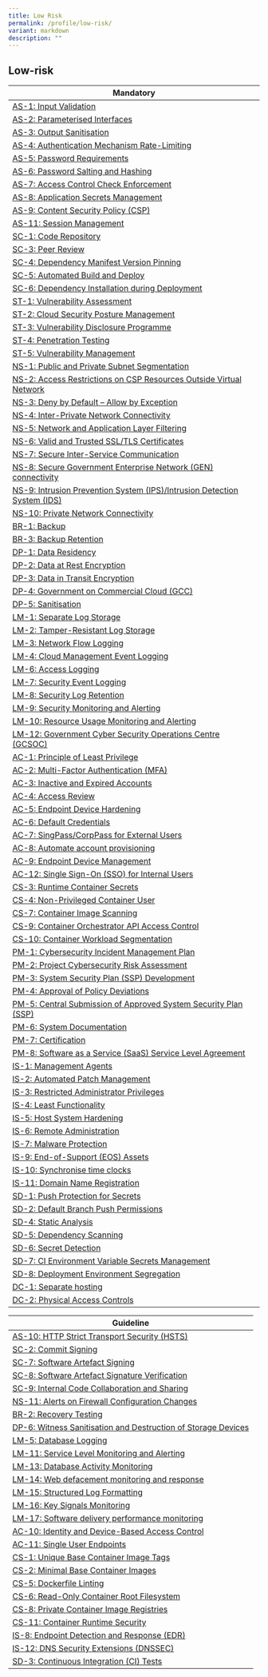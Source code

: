 ```yaml
---
title: Low Risk
permalink: /profile/low-risk/
variant: markdown
description: ""
---
```

## Low-risk

| Mandatory |
| ---- |
| [AS-1: Input Validation](/control-catalog/as/#as-1) |
| [AS-2: Parameterised Interfaces](/control-catalog/as/#as-2) |
| [AS-3: Output Sanitisation](/control-catalog/as/#as-3) |
| [AS-4: Authentication Mechanism Rate-Limiting](/control-catalog/as/#as-4) |
| [AS-5: Password Requirements](/control-catalog/as/#as-5) |
| [AS-6: Password Salting and Hashing](/control-catalog/as/#as-6) |
| [AS-7: Access Control Check Enforcement](/control-catalog/as/#as-7) |
| [AS-8: Application Secrets Management](/control-catalog/as/#as-8) |
| [AS-9: Content Security Policy (CSP)](/control-catalog/as/#as-9) |
| [AS-11: Session Management](/control-catalog/as/#as-11) |
| [SC-1: Code Repository](/control-catalog/sc/#sc-1) |
| [SC-3: Peer Review](/control-catalog/sc/#sc-3) |
| [SC-4: Dependency Manifest Version Pinning](/control-catalog/sc/#sc-4) |
| [SC-5: Automated Build and Deploy](/control-catalog/sc/#sc-5) |
| [SC-6: Dependency Installation during Deployment](/control-catalog/sc/#sc-6) |
| [ST-1: Vulnerability Assessment](/control-catalog/st/#st-1) |
| [ST-2: Cloud Security Posture Management](/control-catalog/st/#st-2) |
| [ST-3: Vulnerability Disclosure Programme](/control-catalog/st/#st-3) |
| [ST-4: Penetration Testing](/control-catalog/st/#st-4) |
| [ST-5: Vulnerability Management](/control-catalog/st/#st-5) |
| [NS-1: Public and Private Subnet Segmentation](/control-catalog/ns/#ns-1) |
| [NS-2: Access Restrictions on CSP Resources Outside Virtual Network](/control-catalog/ns/#ns-2) |
| [NS-3: Deny by Default – Allow by Exception](/control-catalog/ns/#ns-3) |
| [NS-4: Inter-Private Network Connectivity](/control-catalog/ns/#ns-4) |
| [NS-5: Network and Application Layer Filtering](/control-catalog/ns/#ns-5) |
| [NS-6: Valid and Trusted SSL/TLS Certificates](/control-catalog/ns/#ns-6) |
| [NS-7: Secure Inter-Service Communication](/control-catalog/ns/#ns-7) |
| [NS-8: Secure Government Enterprise Network (GEN) connectivity](/control-catalog/ns/#ns-8) |
| [NS-9: Intrusion Prevention System (IPS)/Intrusion Detection System (IDS)](/control-catalog/ns/#ns-9) |
| [NS-10: Private Network Connectivity](/control-catalog/ns/#ns-10) |
| [BR-1: Backup](/control-catalog/br/#br-1) |
| [BR-3: Backup Retention](/control-catalog/br/#br-3) |
| [DP-1: Data Residency](/control-catalog/dp/#dp-1) |
| [DP-2: Data at Rest Encryption](/control-catalog/dp/#dp-2) |
| [DP-3: Data in Transit Encryption](/control-catalog/dp/#dp-3) |
| [DP-4: Government on Commercial Cloud (GCC)](/control-catalog/dp/#dp-4) |
| [DP-5: Sanitisation](/control-catalog/dp/#dp-5) |
| [LM-1: Separate Log Storage](/control-catalog/lm/#lm-1) |
| [LM-2: Tamper-Resistant Log Storage](/control-catalog/lm/#lm-2) |
| [LM-3: Network Flow Logging](/control-catalog/lm/#lm-3) |
| [LM-4: Cloud Management Event Logging](/control-catalog/lm/#lm-4) |
| [LM-6: Access Logging](/control-catalog/lm/#lm-6) |
| [LM-7: Security Event Logging](/control-catalog/lm/#lm-7) |
| [LM-8: Security Log Retention](/control-catalog/lm/#lm-8) |
| [LM-9: Security Monitoring and Alerting](/control-catalog/lm/#lm-9) |
| [LM-10: Resource Usage Monitoring and Alerting](/control-catalog/lm/#lm-10) |
| [LM-12: Government Cyber Security Operations Centre (GCSOC)](/control-catalog/lm/#lm-12) |
| [AC-1: Principle of Least Privilege](/control-catalog/ac/#ac-1) |
| [AC-2: Multi-Factor Authentication (MFA)](/control-catalog/ac/#ac-2) |
| [AC-3: Inactive and Expired Accounts](/control-catalog/ac/#ac-3) |
| [AC-4: Access Review](/control-catalog/ac/#ac-4) |
| [AC-5: Endpoint Device Hardening](/control-catalog/ac/#ac-5) |
| [AC-6: Default Credentials](/control-catalog/ac/#ac-6) |
| [AC-7: SingPass/CorpPass for External Users](/control-catalog/ac/#ac-7) |
| [AC-8: Automate account provisioning](/control-catalog/ac/#ac-8) |
| [AC-9: Endpoint Device Management](/control-catalog/ac/#ac-9) |
| [AC-12: Single Sign-On (SSO) for Internal Users](/control-catalog/ac/#ac-12) |
| [CS-3: Runtime Container Secrets](/control-catalog/cs/#cs-3) |
| [CS-4: Non-Privileged Container User](/control-catalog/cs/#cs-4) |
| [CS-7: Container Image Scanning](/control-catalog/cs/#cs-7) |
| [CS-9: Container Orchestrator API Access Control](/control-catalog/cs/#cs-9) |
| [CS-10: Container Workload Segmentation](/control-catalog/cs/#cs-10) |
| [PM-1: Cybersecurity Incident Management Plan](/control-catalog/pm/#pm-1) |
| [PM-2: Project Cybersecurity Risk Assessment](/control-catalog/pm/#pm-2) |
| [PM-3: System Security Plan (SSP) Development](/control-catalog/pm/#pm-3) |
| [PM-4: Approval of Policy Deviations](/control-catalog/pm/#pm-4) |
| [PM-5: Central Submission of Approved System Security Plan (SSP)](/control-catalog/pm/#pm-5) |
| [PM-6: System Documentation](/control-catalog/pm/#pm-6) |
| [PM-7: Certification](/control-catalog/pm/#pm-7) |
| [PM-8: Software as a Service (SaaS) Service Level Agreement](/control-catalog/pm/#pm-8) |
| [IS-1: Management Agents](/control-catalog/is/#is-1) |
| [IS-2: Automated Patch Management](/control-catalog/is/#is-2) |
| [IS-3: Restricted Administrator Privileges](/control-catalog/is/#is-3) |
| [IS-4: Least Functionality](/control-catalog/is/#is-4) |
| [IS-5: Host System Hardening](/control-catalog/is/#is-5) |
| [IS-6: Remote Administration](/control-catalog/is/#is-6) |
| [IS-7: Malware Protection](/control-catalog/is/#is-7) |
| [IS-9: End-of-Support (EOS) Assets](/control-catalog/is/#is-9) |
| [IS-10: Synchronise time clocks](/control-catalog/is/#is-10) |
| [IS-11: Domain Name Registration](/control-catalog/is/#is-11) |
| [SD-1: Push Protection for Secrets](/control-catalog/sd/#sd-1) |
| [SD-2: Default Branch Push Permissions](/control-catalog/sd/#sd-2) |
| [SD-4: Static Analysis](/control-catalog/sd/#sd-4) |
| [SD-5: Dependency Scanning](/control-catalog/sd/#sd-5) |
| [SD-6: Secret Detection](/control-catalog/sd/#sd-6) |
| [SD-7: CI Environment Variable Secrets Management](/control-catalog/sd/#sd-7) |
| [SD-8: Deployment Environment Segregation](/control-catalog/sd/#sd-8) |
| [DC-1: Separate hosting](/control-catalog/dc/#dc-1) |
| [DC-2: Physical Access Controls](/control-catalog/dc/#dc-2) |


| Guideline |
| ---- |
| [AS-10: HTTP Strict Transport Security (HSTS)](/control-catalog/as/#as-10) |
| [SC-2: Commit Signing](/control-catalog/sc/#sc-2) |
| [SC-7: Software Artefact Signing](/control-catalog/sc/#sc-7) |
| [SC-8: Software Artefact Signature Verification](/control-catalog/sc/#sc-8) |
| [SC-9: Internal Code Collaboration and Sharing](/control-catalog/sc/#sc-9) |
| [NS-11: Alerts on Firewall Configuration Changes](/control-catalog/ns/#ns-11) |
| [BR-2: Recovery Testing](/control-catalog/br/#br-2) |
| [DP-6: Witness Sanitisation and Destruction of Storage Devices](/control-catalog/dp/#dp-6) |
| [LM-5: Database Logging](/control-catalog/lm/#lm-5) |
| [LM-11: Service Level Monitoring and Alerting](/control-catalog/lm/#lm-11) |
| [LM-13: Database Activity Monitoring](/control-catalog/lm/#lm-13) |
| [LM-14: Web defacement monitoring and response](/control-catalog/lm/#lm-14) |
| [LM-15: Structured Log Formatting](/control-catalog/lm/#lm-15) |
| [LM-16: Key Signals Monitoring](/control-catalog/lm/#lm-16) |
| [LM-17: Software delivery performance monitoring](/control-catalog/lm/#lm-17) |
| [AC-10: Identity and Device-Based Access Control](/control-catalog/ac/#ac-10) |
| [AC-11: Single User Endpoints](/control-catalog/ac/#ac-11) |
| [CS-1: Unique Base Container Image Tags](/control-catalog/cs/#cs-1) |
| [CS-2: Minimal Base Container Images](/control-catalog/cs/#cs-2) |
| [CS-5: Dockerfile Linting](/control-catalog/cs/#cs-5) |
| [CS-6: Read-Only Container Root Filesystem](/control-catalog/cs/#cs-6) |
| [CS-8: Private Container Image Registries](/control-catalog/cs/#cs-8) |
| [CS-11: Container Runtime Security](/control-catalog/cs/#cs-11) |
| [IS-8: Endpoint Detection and Response (EDR)](/control-catalog/is/#is-8) |
| [IS-12: DNS Security Extensions (DNSSEC)](/control-catalog/is/#is-12) |
| [SD-3: Continuous Integration (CI) Tests](/control-catalog/sd/#sd-3) |